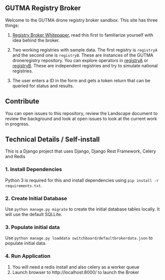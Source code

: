 ## GUTMA Registry Broker

Welcome to the GUTMA drone registry broker sandbox. This site has three things: 

1. [Registry Broker Whitepaper](https://github.com/gutma-org/droneregistry-broker/blob/master/documents/Registration-Brokerage-Specification.pdf), read this first to familiarize yourself with idea behind the broker. 


2. Two working registries with sample data. The first registry is `registryA`  and the second one is `registryB`. These are instances of the GUTMA droneregistry repository. You can explore operators in [registryA](http://registrya.herokuapp.com/api/v1/operators) or [registryB](http://registryb.herokuapp.com/api/v1/operators). These are independent registries and try to simulate national registries. 
   
3. The user enters a ID in the form and gets a token return that can be queried for status and results.



## Contribute

You can open issues to this repository, review the Landscape document to review the background and look at open issues to look at the current work in progress. 

## Technical Details  / Self-install

This is a Django project that uses Django, Django Rest Framework, Celery and Redis  

### 1. Install Dependencies
Python 3 is required for this and install dependencies using `pip install -r requirements.txt`.

### 2. Create Initial Database
Use `python manage.py migrate` to create the initial database tables locally. It will use the default SQLLite. 

### 3. Populate initial data
Use `python manage.py loaddata switchboard/defaultbrokerdata.json` to populate initial data. 

### 4. Run Application
1. You will need a redis install and also celery as a worker queue
2. Launch browser to http://localhost:8000/ to launch the Broker
